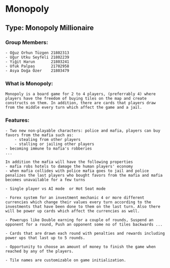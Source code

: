# Monopoly
## Type: Monopoly Millionaire

### Group Members:
    - Oğuz Orhun Tüzgen 21802313
	- Uğur Utku Seyfeli 21802239
	- Yiğit Harun       21803241
	- Ufuk Palpas       21702958
    - Asya Doğa Özer    21803479
### What is Monopoly:
	Monopoly is a board game for 2 to 4 players, (preferrably 4) where players have the freedom of buying tiles on the map and create constructs on them. In addition, there are cards that players draw from the middle every turn which affect the game and a jail.
### Features:
    - Two new non-playable characters: police and mafia, players can buy favors from the mafia such as:
        - stealing from other players
        - stalling or jailing other players
	- becoming immune to mafia's robberies
	...
	
	In addition the mafia will have the following properties
	- mafia robs hotels to damage the human players' economy
	- when mafia collides with police mafia goes to jail and police penalizes the last players who bought favors from the mafia and mafia becomes unavailable for a few turns

    - Single player vs AI mode  or Hot Seat mode

    - Forex system for an investment mechanic 4 or more different currencies which change their values every turn according to the investments that have been done to them on the last turn. Also there will be power up cards which affect the currencies as well. 

    - Powerups like Double earning for a couple of rounds, Suspend an opponent for a round, Push an opponent some no of tiles backwards ...
 
    - Cards that are drawn each round with penalties and rewards including power ups that last up to 5 rounds.

    - Opportunity to choose an amount of money to finish the game when reached by any of the players.
    
    - Tile names are customizable on game initialization.
